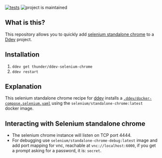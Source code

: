 [![tests](https://github.com/drud/ddev-redis/actions/workflows/tests.yml/badge.svg)](https://github.com/drud/ddev-redis/actions/workflows/tests.yml) ![project is maintained](https://img.shields.io/maintenance/yes/2022.svg)

## What is this?

This repository allows you to quickly add [selenium standalone chrome](https://github.com/SeleniumHQ/docker-selenium) to a [Ddev](https://ddev.readthedocs.io) project.

## Installation

1. `ddev get thunder/ddev-selenium-chrome`
2. `ddev restart`

## Explanation

This selenium standalone chrome recipe for [ddev](https://ddev.readthedocs.io) installs a [`.ddev/docker-compose.selenium.yaml`](docker-compose.selenium.yaml) using the `selenium/standalone-chrome:latest` docker image.

## Interacting with Selenium standalone chrome

* The selenium chrome instance will listen on TCP port 4444.
* For debugging use `selenium/standalone-chrome-debug:latest` image and add port mapping for vnc, reachable at `vnc://localhost:6000`, if you get a prompt asking for a password, it is: `secret`.

